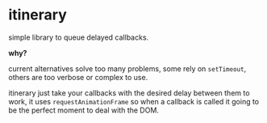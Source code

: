 # itinerary

simple library to queue delayed callbacks.

**why?**

current alternatives solve too many problems, some rely on `setTimeout`, others are too verbose or complex to use.

itinerary just take your callbacks with the desired delay between them to work, it uses `requestAnimationFrame` so when a callback is called it going to be the perfect moment to deal with the DOM.
